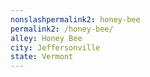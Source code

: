 ```yaml
---
﻿nonslashpermalink2: honey-bee
permalink2: /honey-bee/
alley: Honey Bee
city: Jeffersonville
state: Vermont
---
```

